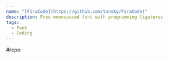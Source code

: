 ```yaml
---
name: "[FiraCode](https://github.com/tonsky/FiraCode)"
description: Free monospaced font with programming ligatures
tags:
  - Font
  - Coding
---
```

#repo
